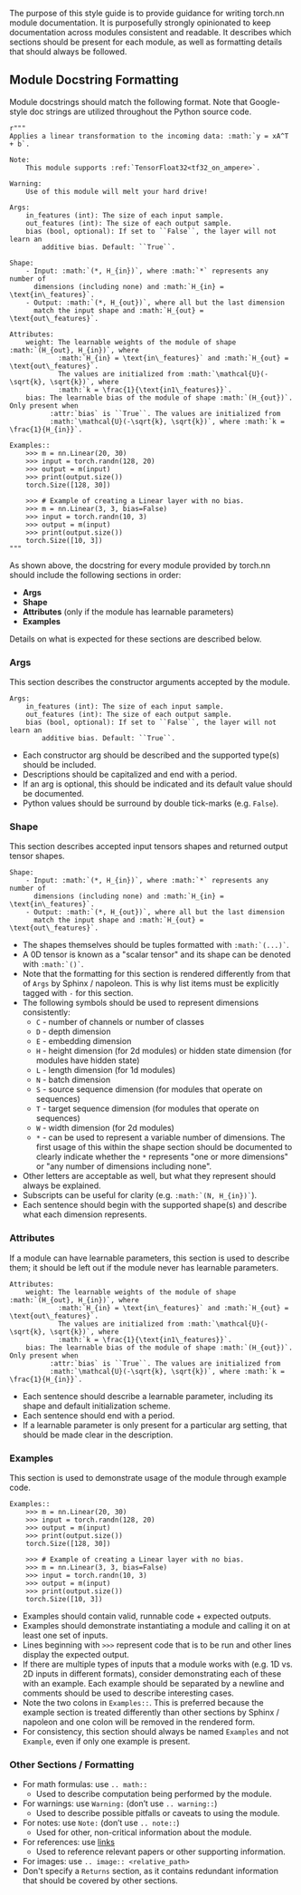 The purpose of this style guide is to provide guidance for writing torch.nn module documentation. It is purposefully strongly opinionated to keep documentation across modules consistent and readable. It describes which sections should be present for each module, as well as formatting details that should always be followed.

## Module Docstring Formatting
Module docstrings should match the following format. Note that Google-style doc strings are utilized throughout the Python source code.

```
r"""
Applies a linear transformation to the incoming data: :math:`y = xA^T + b`.

Note:
    This module supports :ref:`TensorFloat32<tf32_on_ampere>`.

Warning:
    Use of this module will melt your hard drive!

Args:
    in_features (int): The size of each input sample.
    out_features (int): The size of each output sample.
    bias (bool, optional): If set to ``False``, the layer will not learn an
        additive bias. Default: ``True``.

Shape:
    - Input: :math:`(*, H_{in})`, where :math:`*` represents any number of
      dimensions (including none) and :math:`H_{in} = \text{in\_features}`.
    - Output: :math:`(*, H_{out})`, where all but the last dimension
      match the input shape and :math:`H_{out} = \text{out\_features}`.

Attributes:
    weight: The learnable weights of the module of shape :math:`(H_{out}, H_{in})`, where 
            :math:`H_{in} = \text{in\_features}` and :math:`H_{out} = \text{out\_features}`.
            The values are initialized from :math:`\mathcal{U}(-\sqrt{k}, \sqrt{k})`, where
            :math:`k = \frac{1}{\text{in1\_features}}`.
    bias: The learnable bias of the module of shape :math:`(H_{out})`. Only present when
          :attr:`bias` is ``True``. The values are initialized from
          :math:`\mathcal{U}(-\sqrt{k}, \sqrt{k})`, where :math:`k = \frac{1}{H_{in}}`.

Examples::
    >>> m = nn.Linear(20, 30)
    >>> input = torch.randn(128, 20)
    >>> output = m(input)
    >>> print(output.size())
    torch.Size([128, 30])

    >>> # Example of creating a Linear layer with no bias.
    >>> m = nn.Linear(3, 3, bias=False)
    >>> input = torch.randn(10, 3)
    >>> output = m(input)
    >>> print(output.size())
    torch.Size([10, 3])
"""
```

As shown above, the docstring for every module provided by torch.nn should include the following sections in order:

* **Args**
* **Shape**
* **Attributes** (only if the module has learnable parameters)
* **Examples**

Details on what is expected for these sections are described below.

### Args

This section describes the constructor arguments accepted by the module.

```
Args:
    in_features (int): The size of each input sample.
    out_features (int): The size of each output sample.
    bias (bool, optional): If set to ``False``, the layer will not learn an
        additive bias. Default: ``True``.
```

* Each constructor arg should be described and the supported type(s) should be included. 
* Descriptions should be capitalized and end with a period.
* If an arg is optional, this should be indicated and its default value should be documented.
* Python values should be surround by double tick-marks (e.g. ``False``).

### Shape

This section describes accepted input tensors shapes and returned output tensor shapes.

```
Shape:
    - Input: :math:`(*, H_{in})`, where :math:`*` represents any number of
      dimensions (including none) and :math:`H_{in} = \text{in\_features}`.
    - Output: :math:`(*, H_{out})`, where all but the last dimension
      match the input shape and :math:`H_{out} = \text{out\_features}`.
```

* The shapes themselves should be tuples formatted with ``` :math:`(...)` ```.
* A 0D tensor is known as a "scalar tensor" and its shape can be denoted with ``` :math:`()` ```.
* Note that the formatting for this section is rendered differently from that of `Args` by Sphinx / napoleon. This is why list items must be explicitly tagged with `-` for this section.
* The following symbols should be used to represent dimensions consistently:
    * `C` - number of channels or number of classes
    * `D` - depth dimension
    * `E` - embedding dimension
    * `H` - height dimension (for 2d modules) or hidden state dimension (for modules have hidden state)
    * `L` - length dimension (for 1d modules)
    * `N` - batch dimension
    * `S` - source sequence dimension (for modules that operate on sequences)
    * `T` - target sequence dimension (for modules that operate on sequences)
    * `W` - width dimension (for 2d modules)
    * `*` - can be used to represent a variable number of dimensions. The first usage of this within the shape section should be documented to clearly indicate whether the `*` represents "one or more dimensions" or "any number of dimensions including none".
* Other letters are acceptable as well, but what they represent should always be explained.
* Subscripts can be useful for clarity (e.g. ``` :math:`(N, H_{in})` ```).
* Each sentence should begin with the supported shape(s) and describe what each dimension represents.

### Attributes

If a module can have learnable parameters, this section is used to describe them; it should be left out if the module never has learnable parameters.

```
Attributes:
    weight: The learnable weights of the module of shape :math:`(H_{out}, H_{in})`, where 
            :math:`H_{in} = \text{in\_features}` and :math:`H_{out} = \text{out\_features}`.
            The values are initialized from :math:`\mathcal{U}(-\sqrt{k}, \sqrt{k})`, where
            :math:`k = \frac{1}{\text{in1\_features}}`.
    bias: The learnable bias of the module of shape :math:`(H_{out})`. Only present when
          :attr:`bias` is ``True``. The values are initialized from
          :math:`\mathcal{U}(-\sqrt{k}, \sqrt{k})`, where :math:`k = \frac{1}{H_{in}}`.
```

* Each sentence should describe a learnable parameter, including its shape and default initialization scheme.
* Each sentence should end with a period.
* If a learnable parameter is only present for a particular arg setting, that should be made clear in the description.

### Examples

This section is used to demonstrate usage of the module through example code.

```
Examples::
    >>> m = nn.Linear(20, 30)
    >>> input = torch.randn(128, 20)
    >>> output = m(input)
    >>> print(output.size())
    torch.Size([128, 30])

    >>> # Example of creating a Linear layer with no bias.
    >>> m = nn.Linear(3, 3, bias=False)
    >>> input = torch.randn(10, 3)
    >>> output = m(input)
    >>> print(output.size())
    torch.Size([10, 3])
```

* Examples should contain valid, runnable code + expected outputs.
* Examples should demonstrate instantiating a module and calling it on at least one set of inputs.
* Lines beginning with `>>>` represent code that is to be run and other lines display the expected output.
* If there are multiple types of inputs that a module works with (e.g. 1D vs. 2D inputs in different formats), consider demonstrating each of these with an example. Each example should be separated by a newline and comments should be used to describe interesting cases.
* Note the two colons in `Examples::`. This is preferred because the example section is treated differently than other sections by Sphinx / napoleon and one colon will be removed in the rendered form.
* For consistency, this section should always be named `Examples` and not `Example`, even if only one example is present.

### Other Sections / Formatting
* For math formulas: use `.. math::`
    * Used to describe computation being performed by the module.
* For warnings: use `Warning:` (don’t use `.. warning::`)
    * Used to describe possible pitfalls or caveats to using the module.
* For notes: use `Note:` (don’t use `.. note::`)
    * Used for other, non-critical information about the module.
* For references: use [links](https://sublime-and-sphinx-guide.readthedocs.io/en/latest/references.html)
    * Used to reference relevant papers or other supporting information.
* For images: use `.. image:: <relative_path>`
* Don't specify a `Returns` section, as it contains redundant information that should be covered by other sections.